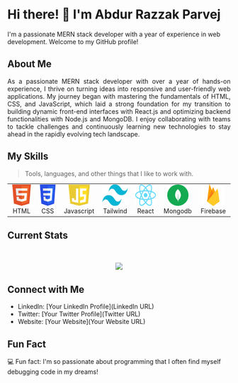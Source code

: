 # Hi there! 👋 I'm Abdur Razzak Parvej

I'm a passionate MERN stack developer with a year of experience in web development. Welcome to my GitHub profile!

## About Me

<p style="text-align: justify;">
As a passionate MERN stack developer with over a year of hands-on experience, I thrive on turning ideas into responsive and user-friendly web applications. My journey began with mastering the fundamentals of HTML, CSS, and JavaScript, which laid a strong foundation for my transition to building dynamic front-end interfaces with React.js and optimizing backend functionalities with Node.js and MongoDB. I enjoy collaborating with teams to tackle challenges and continuously learning new technologies to stay ahead in the rapidly evolving tech landscape.
</p>


## My Skills

> Tools, languages, and other things that I like to work with.

<table>
  <tr>
    <td align="center" width="96">
      <a href="#macropower-tech">
        <img src="./src/images/html.png" width="48" height="48" alt="HTML" />
      </a>
      <br>HTML
    </td>
    <td align="center" width="96">
      <a href="#macropower-tech">
        <img src="./src/images/css.png" width="48" height="48" alt="CSS" />
      </a>
      <br>CSS
    </td>
    <td align="center" width="96">
      <a href="#macropower-tech">
        <img src="./src/images/javascript.svg" width="48" height="48" alt="javascript" />
      </a>
      <br>Javascript
    </td>
    <td align="center" width="96">
      <a href="#macropower-tech">
        <img src="./src/images/Tailwind_CSS.png" width="58" height="48" alt="Tailwind" />
      </a>
      <br>Tailwind
    </td>
    <td align="center" width="96">
      <a href="#macropower-tech">
        <img src="./src/images/react.png" width="52" height="48" alt="react" />
      </a>
      <br>React
    </td>
    <td align="center" width="96">
      <a href="#macropower-tech">
        <img src="./src/images/mongodb-logo.png" width="48" height="48" alt="mongodb" />
      </a>
      <br>Mongodb
    </td>
    <td align="center" width="96">
      <a href="#macropower-tech">
        <img src="./src/images/firebase.png" width="52" height="48" alt="firebase" />
      </a>
      <br>Firebase
    </td>
  </tr>
</table>

## Current Stats

<br />
<p align="center">
  <img width="60%" src="https://github-readme-streak-stats.herokuapp.com?user=arparvej1&theme=react&hide_border=true&background=0D1117&stroke=0D1117&fire=FF1CF7&sideLabels=00F0FF&currStreakNum=FF1CF7&ring=FF1CF7&currStreakLabel=FF1CF7&sideNums=00F0FF" />
</p>


## Connect with Me

- LinkedIn: [Your LinkedIn Profile](LinkedIn URL)
- Twitter: [Your Twitter Profile](Twitter URL)
- Website: [Your Website](Your Website URL)

## Fun Fact

💻 Fun fact: I'm so passionate about programming that I often find myself debugging code in my dreams!
